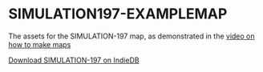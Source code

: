 # SIMULATION197-EXAMPLEMAP
The assets for the SIMULATION-197 map, as demonstrated in the [video on how to make maps](https://www.youtube.com/watch?v=yUswCRRvNSs&t=182s)

[Download SIMULATION-197 on IndieDB](https://www.indiedb.com/games/simulation-197)
